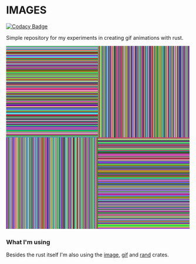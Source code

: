 # IMAGES

[![Codacy Badge](https://api.codacy.com/project/badge/Grade/e8490a2c1cd9436dae6cc5b0874a89fc)](https://app.codacy.com/manual/REIS0/images?utm_source=github.com&utm_medium=referral&utm_content=REIS0/images&utm_campaign=Badge_Grade_Dashboard)

Simple repository for my experiments in creating gif animations with rust.

![Example](examples/exemplo.gif)

### What I'm using

Besides the rust itself I'm also using the [image](https://lib.rs/crates/image), [gif](https://lib.rs/crates/gif) and [rand](https://lib.rs/crates/rand) crates.
